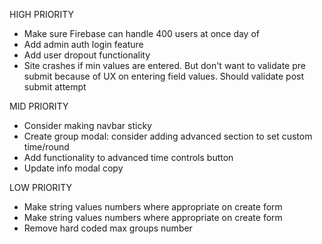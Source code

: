 HIGH PRIORITY

- Make sure Firebase can handle 400 users at once day of
- Add admin auth login feature
- Add user dropout functionality
- Site crashes if min values are entered. But don't want to validate pre submit
  because of UX on entering field values. Should validate post submit attempt

MID PRIORITY

- Consider making navbar sticky
- Create group modal: consider adding advanced section to set custom time/round
- Add functionality to advanced time controls button
- Update info modal copy

LOW PRIORITY

- Make string values numbers where appropriate on create form
- Make string values numbers where appropriate on create form
- Remove hard coded max groups number
